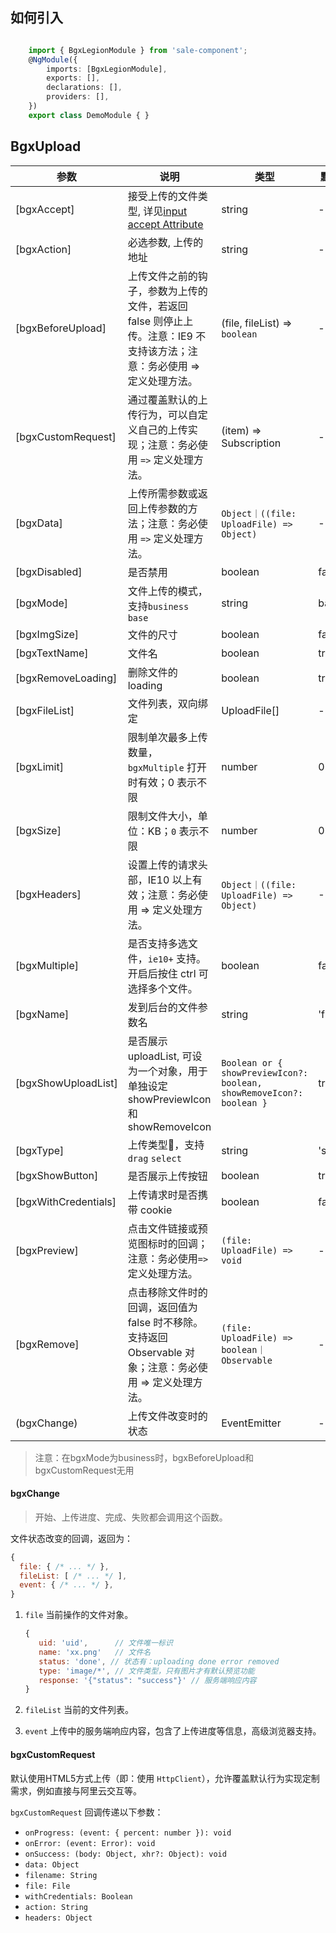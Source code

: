 
## 如何引入 
``` typescript

	import { BgxLegionModule } from 'sale-component';
	@NgModule({
		imports: [BgxLegionModule],
		exports: [],
		declarations: [],
		providers: [],
	})
	export class DemoModule { }

```
## BgxUpload
参数|说明|类型|默认值
---|---|---|---
[bgxAccept] | 接受上传的文件类型, 详见<a href="https://developer.mozilla.org/en-US/docs/Web/HTML/Element/input#attr-accept">input accept Attribute</a> | string | -
[bgxAction] | 必选参数, 上传的地址 | string | -
[bgxBeforeUpload] | 上传文件之前的钩子，参数为上传的文件，若返回 false 则停止上传。注意：IE9 不支持该方法；注意：务必使用 => 定义处理方法。 | (file, fileList) => `boolean` | -
[bgxCustomRequest] | 通过覆盖默认的上传行为，可以自定义自己的上传实现；注意：务必使用 `=>` 定义处理方法。 | (item) => Subscription | -
[bgxData] | 上传所需参数或返回上传参数的方法；注意：务必使用 `=>` 定义处理方法。 | `Object｜((file: UploadFile) => Object)` | -
[bgxDisabled] | 是否禁用 | boolean | false
[bgxMode] | 文件上传的模式，支持`business` `base` | string | base
[bgxImgSize] | 文件的尺寸 | boolean | false
[bgxTextName] | 文件名 | boolean | true
[bgxRemoveLoading] | 删除文件的loading | boolean | true
[bgxFileList] | 文件列表，双向绑定 | UploadFile[] | -
[bgxLimit] | 限制单次最多上传数量，`bgxMultiple` 打开时有效；0 表示不限 | number | 0
[bgxSize] | 限制文件大小，单位：KB；`0` 表示不限 | number | 0
[bgxHeaders] | 	设置上传的请求头部，IE10 以上有效；注意：务必使用 => 定义处理方法。 | `Object｜((file: UploadFile) => Object)` | -
[bgxMultiple] | 是否支持多选文件，`ie10+` 支持。开启后按住 ctrl 可选择多个文件。 | boolean | false
[bgxName] | 发到后台的文件参数名 | string | 'file'
[bgxShowUploadList] | 是否展示 uploadList, 可设为一个对象，用于单独设定 showPreviewIcon 和 showRemoveIcon | `Boolean or { showPreviewIcon?: boolean, showRemoveIcon?: boolean } `|true
[bgxType] | 上传类型，支持`drag` `select`| string | 'select'
[bgxShowButton] | 是否展示上传按钮 | boolean | true
[bgxWithCredentials] | 上传请求时是否携带 cookie | boolean | false
[bgxPreview] | 	点击文件链接或预览图标时的回调；注意：务必使用` => `定义处理方法。 | `(file: UploadFile) => void` | -
[bgxRemove] | 点击移除文件时的回调，返回值为 false 时不移除。支持返回 Observable 对象；注意：务必使用 => 定义处理方法。 | `(file: UploadFile) => boolean｜Observable` | -
(bgxChange)   | 	上传文件改变时的状态 | EventEmitter | -

> 注意：在bgxMode为business时，bgxBeforeUpload和bgxCustomRequest无用

#### bgxChange

> 开始、上传进度、完成、失败都会调用这个函数。

文件状态改变的回调，返回为：

```js
{
  file: { /* ... */ },
  fileList: [ /* ... */ ],
  event: { /* ... */ },
}
```

1. `file` 当前操作的文件对象。

   ```js
   {
      uid: 'uid',      // 文件唯一标识
      name: 'xx.png'   // 文件名
	  status: 'done', // 状态有：uploading done error removed
	  type: 'image/*', // 文件类型，只有图片才有默认预览功能
      response: '{"status": "success"}' // 服务端响应内容
   }
   ```

2. `fileList` 当前的文件列表。
3. `event` 上传中的服务端响应内容，包含了上传进度等信息，高级浏览器支持。

#### bgxCustomRequest

默认使用HTML5方式上传（即：使用 `HttpClient`），允许覆盖默认行为实现定制需求，例如直接与阿里云交互等。

`bgxCustomRequest` 回调传递以下参数：

- `onProgress: (event: { percent: number }): void`
- `onError: (event: Error): void`
- `onSuccess: (body: Object, xhr?: Object): void`
- `data: Object`
- `filename: String`
- `file: File`
- `withCredentials: Boolean`
- `action: String`
- `headers: Object`


